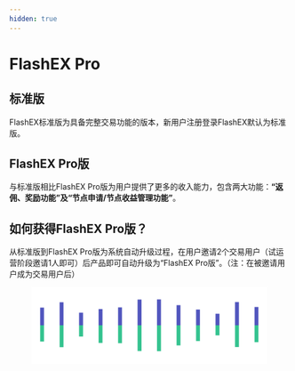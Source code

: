 ```yaml
---
hidden: true
---
```


# FlashEX Pro

## 标准版

FlashEX标准版为具备完整交易功能的版本，新用户注册登录FlashEX默认为标准版。

## FlashEX Pro版

与标准版相比FlashEX Pro版为用户提供了更多的收入能力，包含两大功能：**“返佣、奖励功能”及“节点申请/节点收益管理功能”**。

## 如何获得FlashEX Pro版？

从标准版到FlashEX Pro版为系统自动升级过程，在用户邀请2个交易用户（试运营阶段邀请1人即可）后产品即可自动升级为“FlashEX Pro版”。（注：在被邀请用户成为交易用户后）

<figure><img src="../.gitbook/assets/Pagination (2).png" alt=""><figcaption></figcaption></figure>
